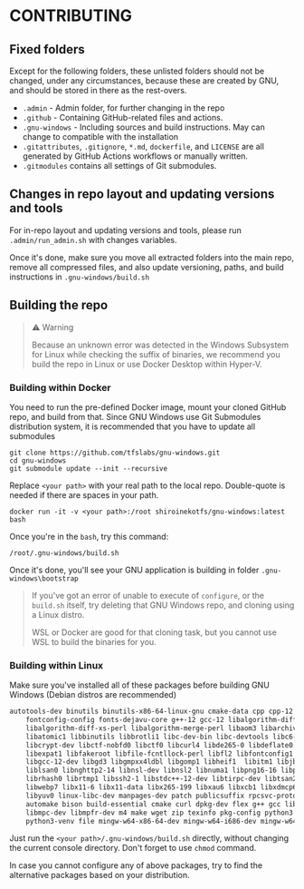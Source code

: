 # CONTRIBUTING

## Fixed folders

Except for the following folders, these unlisted folders should not be changed, under any circumstances, because these are created by GNU, and should be stored in there as the rest-overs.

* `.admin` - Admin folder, for further changing in the repo
* `.github` - Containing  GitHub-related files and actions.
* `.gnu-windows` - Including sources and build instructions. May can change to compatible with the installation
* `.gitattributes`, `.gitignore`, `*.md`, `dockerfile`, and `LICENSE` are all generated by GitHub Actions workflows or manually written.
* `.gitmodules` contains all settings of Git submodules.

## Changes in repo layout and updating versions and tools

For in-repo layout and updating versions and tools, please run `.admin/run_admin.sh` with changes variables.

Once it's done, make sure you move all extracted folders into the main repo, remove all compressed files, and also update versioning, paths, and build instructions in `.gnu-windows/build.sh`

## Building the repo

> :warning: Warning
>
> Because an unknown error was detected in the Windows Subsystem for Linux while checking the suffix of binaries, we recommend you build the repo in Linux or use Docker Desktop within Hyper-V.

### Building within Docker

You need to run the pre-defined Docker image, mount your cloned GitHub repo, and build from that. Since GNU Windows use Git Submodules distribution system, it is recommended that you have to update all submodules

```shell
git clone https://github.com/tfslabs/gnu-windows.git
cd gnu-windows
git submodule update --init --recursive
```

Replace `<your path>` with your real path to the local repo. Double-quote is needed if there are spaces in your path.

```shell
docker run -it -v <your path>:/root shiroinekotfs/gnu-windows:latest bash
```

Once you're in the `bash`, try this command:

```shell
/root/.gnu-windows/build.sh
```

Once it's done, you'll see your GNU application is building in folder `.gnu-windows\bootstrap`

> If you've got an error of unable to execute of `configure`, or the `build.sh` itself, try deleting that GNU Windows repo, and cloning using a Linux distro. 
>
> WSL or Docker are good for that cloning task, but you cannot use WSL to build the binaries for you.

### Building within Linux

Make sure you've installed all of these packages before building GNU Windows (Debian distros are recommended)

```bash
autotools-dev binutils binutils-x86-64-linux-gnu cmake-data cpp cpp-12 fakeroot \
    fontconfig-config fonts-dejavu-core g++-12 gcc-12 libalgorithm-diff-perl \
    libalgorithm-diff-xs-perl libalgorithm-merge-perl libaom3 libarchive13 libasan8 \
    libatomic1 libbinutils libbrotli1 libc-dev-bin libc-devtools libc6-dev libcc1-0 \
    libcrypt-dev libctf-nobfd0 libctf0 libcurl4 libde265-0 libdeflate0 libdpkg-perl \
    libexpat1 libfakeroot libfile-fcntllock-perl libfl2 libfontconfig1 libfreetype6 \
    libgcc-12-dev libgd3 libgmpxx4ldbl libgomp1 libheif1  libitm1 libjbig0  libjsoncpp25 \
    liblsan0 libnghttp2-14 libnsl-dev libnsl2 libnuma1 libpng16-16 libpsl5 libquadmath0 \
    librhash0 librtmp1 libssh2-1 libstdc++-12-dev libtirpc-dev libtsan2 libubsan1 libuv1 \
    libwebp7 libx11-6 libx11-data libx265-199 libxau6 libxcb1 libxdmcp6 libxml2 libxpm4 \
    libyuv0 linux-libc-dev manpages-dev patch publicsuffix rpcsvc-proto unzip autoconf \
    automake bison build-essential cmake curl dpkg-dev flex g++ gcc libfl-dev libgmp-dev \
    libmpc-dev libmpfr-dev m4 make wget zip texinfo pkg-config python3 python3-pip \
    python3-venv file mingw-w64-x86-64-dev mingw-w64-i686-dev mingw-w64-tools
```

Just run the `<your path>/.gnu-windows/build.sh` directly, without changing the current console directory. Don't forget to use `chmod` command.

In case you cannot configure any of above packages, try to find the alternative packages based on your distribution.
